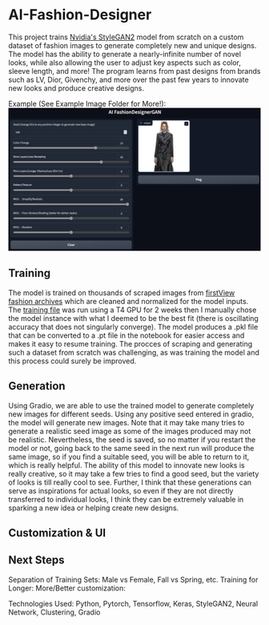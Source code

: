 # AI-Fashion-Designer

This project trains [Nvidia's StyleGAN2](https://github.com/NVlabs/stylegan2-ada-pytorch) model from scratch on a custom dataset of fashion images to generate completely new and unique designs. The model has the ability to generate a nearly-infinite number of novel looks, while also allowing the user to adjust key aspects such as color, sleeve length, and more! The program learns from past designs from brands such as LV, Dior, Givenchy, and more over the past few years to innovate new looks and produce creative designs.

Example (See Example Image Folder for More!):
![My Image](AI_Fashion_Designer_Examples/SC2.png)


## Training
The model is trained on thousands of scraped images from [firstView fashion archives](https://firstview.com/) which are cleaned and normalized for the model inputs. The [training file](https://github.com/NaveenM12/AI-Fashion-Designer/blob/main/Fashion_SG2_ADA_PyTorch.ipynb) was run using a T4 GPU for 2 weeks then I manually chose the model instance with what I deemed to be the best fit (there is oscillating accuracy that does not singularly converge). The model produces a .pkl file that can be converted to a .pt file in the notebook for easier access and makes it easy to resume training. The procces of scraping and generating such a dataset from scratch was challenging, as was training the model and this process could surely be improved. 

## Generation
Using Gradio, we are able to use the trained model to generate completely new images for different seeds. Using any positive seed entered in gradio, the model will generate new images. Note that it may take many tries to generate a realistic seed image as some of the images produced may not be realistic. Nevertheless, the seed is saved, so no matter if you restart the model or not, going back to the same seed in the next run will produce the same image, so if you find a suitable seed, you will be able to return to it, which is really helpful. 
The ability of this model to innovate new looks is really creative, so it may take a few tries to find a good seed, but the variety of looks is till really cool to see. Further, I think that these generations can serve as inspirations for actual looks, so even if they are not directly transferred to individual looks, I think they can be extremely valuable in sparking a new idea or helping create new designs. 

## Customization & UI

## Next Steps
Separation of Training Sets: Male vs Female, Fall vs Spring, etc. 
Training for Longer:
More/Better customization: 

Technologies Used: Python, Pytorch, Tensorflow, Keras, StyleGAN2, Neural Network, Clustering, Gradio
